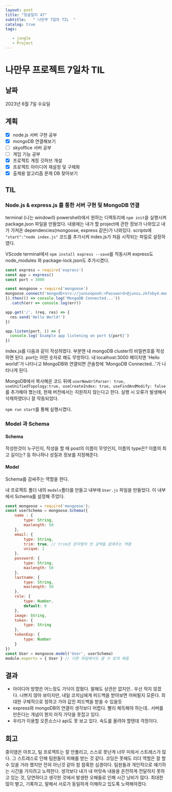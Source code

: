 ```yaml
---
layout: post
title: "정글일지 47"
subtitle:   " 나만무 7일차 TIL  "
catalog: true
tags:

   - jungle
   - Project
---
```


# 나만무 프로젝트 7일차 TIL

## 날짜

2023년 6월 7일 수요일

## 계획

- [x] node.js 서버 구현 공부
- [x] mongoDB 연결해보기
- [ ] skyoffice 서버 공부
- [ ] 게임 기능 공부
- [x] 프로젝트 계정 깃허브 개설
- [x] 프로젝트 아이디어 재설정 및 구체화
- [x] 출제용 알고리즘 문제 DB 찾아보기

## TIL

### Node.js & express.js 를 통한 서버 구현 및 MongoDB 연결

terminal (나는 window라 powershell)에서 원하는 디렉토리에 `npm init`을 실행시켜 package.json 파일을 만들었다. 내용에는 내가 할 project에 관한 정보가 나와있고 내가 가져온 dependencies(mongoose, express 같은)가 나와있다. scripts에 `"start":"node index.js"` 코드를 추가시켜 index.js가 처음 시작되는 파일로 설정하였다.



VScode terminal에서 `npm install express --save`를 작동시켜 express도 node_modules 와 package-lock.json도 추가시켰다. 

```js
const express = require('express')
const app = express()
const port = 3000

const mongoose = require('mongoose')
mongoose.connect('mongodb+srv://junsoopooh:<Password>@junsu.zkfxbyd.mongodb.net/?retryWrites=true&w=majority',{
}).then(() => console.log('MongoDB Connected...'))
  .catch(err => console.log(err))

app.get('/', (req, res) => {
  res.send('Hello World!')
})

app.listen(port, () => {
  console.log(`Example app listening on port ${port}`)
})
```

index.js를 다음과 같이 작성하였다. <password> 부분엔 내 mongoDB cluster의 비밀번호를 작성하면 된다. port는 어떤 숫자로 해도 무방하다. 내 localhost:3000 페이지엔 'Hello world!'가 나타나고 MongoDB와 연결되면 콘솔창에 'MongoDB Connected...'가 나타나게 된다.

MongoDB에서 복사해온 코드 뒤에 `userNewUrlParser: true, useUnifiedTopology:true, useCreateIndex: true, useFindAndModify: false`를 추가해야 했는데, 현재 버전에서는 지원하지 않는다고 한다. 실행 시 오류가 발생해서 삭제하였더니 잘 작동되었다.

`npm run start`를 통해 실행시켰다.



### Model 과 Schema

#### Schema

작성한것이 누구인지, 작성을 할 때 post의 이름이 무엇인지, 이름의 type은? 이름의 최고 길이는? 등 하나하나 성질과 정보를 지정해준다.

#### Model 

Schema를 감싸주는 역할을 한다.



내 프로젝트 폴더 내의 `models`폴더를 만들고 내부에 `User.js` 파일을 만들었다. 이 내부에서 Schema를 설정해 주었다.

```js
const mongoose = require('mongoose');
const userSchema = mongoose.Schema({
    name : {
        type: String,
        maxlength: 50
    },
    email: {
        type: String,
        trim: true, // trim은 문자열의 빈 공백을 없애주는 역할
        unique: 1
    },
    password: {
        type: String,
        maxlength: 50
    },
    lastname: {
        type: String,
        maxlength: 50
    },
    role: {
        type: Number,
        default: 0
    },
    image: String,
    token: {
        type: String
    },
    tokenExp: {
        type: Number
    }
})
const User = mongoose.model('User', userSchema)
module.exports = { User } // 다른 파일에서도 쓸 수 있게 해줌
```



## 결과

- 아이디어 방향은 어느정도 가닥이 잡혔다. 말해도 상관은 없지만.. 우선 적지 않겠다. 나쁘지 않아 보이지만, 내일 코치님에게 피드백을 받아보면 어찌될지 모른다. 최대한 구체적으로 정하고 가야 값진 피드백을 받을 수 있을듯
- express와 mongoDB의 연결이 생각보다 어렵다. 빨리 체득해야 하는데.. 서버를 만든다는 개념이 뭔지 아직 가닥을 못잡고 있다.
- 우리가 이용할 오픈소스나 api도 못 보고 있다. 속도를 올려야 할텐데 걱정이다.

## 회고

중이염은 아프고, 팀 프로젝트는 잘 안풀리고, 스스로 못난게 너무 미워서 스트레스가 많다. 그 스트레스로 인해 팀원들이 피해를 받는 것 같다. 코딩은 못해도 리더 역할은 잘 할 수 있을 거라 했지만 전혀 아닌것 같아 참 참혹한 심경이다. 팀원들과 개인적으로 얘기하는 시간을 가지려고 노력한다. 생각보다 내가 내 머릿속 내용을 온전하게 전달하지 못하고 있는 것, 당연하다고 생각한 것에서 발생한 오해들로 인해 시간 낭비가 많다. 최대한 많이 뱉고, 기록하고, 말해서 서로가 동일하게 이해하고 있도록 노력해야겠다. 